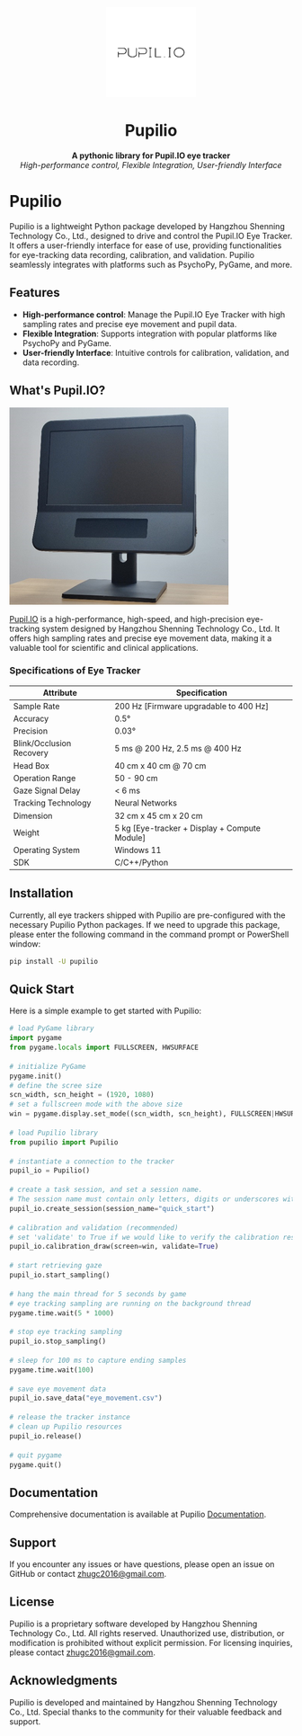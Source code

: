 <div align="center">
  <a href="https://github.com/GanchengZhu/Pupilio">
    <img width="160" height="160" src="https://raw.githubusercontent.com/GanchengZhu/Pupilio/master/docs/_static/images/intro/pupilio.pdf">
  </a>

  <h1>Pupilio</h1>

  <b>A pythonic library for Pupil.IO eye tracker</b><br/>
  <i>High-performance control, Flexible Integration, User-friendly Interface</i><br/>
</div>


# Pupilio

Pupilio is a lightweight Python package developed by Hangzhou Shenning Technology Co., Ltd., designed to drive and control the Pupil.IO Eye Tracker. It offers a user-friendly interface for ease of use, providing functionalities for eye-tracking data recording, calibration, and validation. Pupilio seamlessly integrates with platforms such as PsychoPy, PyGame, and more.

## Features

- **High-performance control**: Manage the Pupil.IO Eye Tracker with high sampling rates and precise eye movement and pupil data.
- **Flexible Integration**: Supports integration with popular platforms like PsychoPy and PyGame.
- **User-friendly Interface**: Intuitive controls for calibration, validation, and data recording.

## What's Pupil.IO?

![Pupil.IO](https://raw.githubusercontent.com/GanchengZhu/Pupilio/refs/heads/master/docs/_static/images/intro/about/banner.png)

[Pupil.IO](https://www.deep-gaze.com/) is a high-performance, high-speed, and high-precision eye-tracking system designed by Hangzhou Shenning Technology Co., Ltd. It offers high sampling rates and precise eye movement data, making it a valuable tool for scientific and clinical applications.

### Specifications of Eye Tracker

| Attribute                | Specification                                 |
|--------------------------|-----------------------------------------------|
| Sample Rate              | 200 Hz [Firmware upgradable to 400 Hz]        |
| Accuracy                 | 0.5°                                          |
| Precision                | 0.03°                                         |
| Blink/Occlusion Recovery | 5 ms @ 200 Hz, 2.5 ms @ 400 Hz                |
| Head Box                 | 40 cm x 40 cm @ 70 cm                         |
| Operation Range          | 50 - 90 cm                                    |
| Gaze Signal Delay        | < 6 ms                                        |
| Tracking Technology      | Neural Networks                               |
| Dimension                | 32 cm x 45 cm x 20 cm                         |
| Weight                   | 5 kg [Eye-tracker + Display + Compute Module] |
| Operating System         | Windows 11                                    |
| SDK                      | C/C++/Python                                  |

## Installation

Currently, all eye trackers shipped with Pupilio are pre-configured with the necessary Pupilio Python packages. If we need to upgrade this package, please enter the following command in the command prompt or PowerShell window:

```bash
pip install -U pupilio
```


## Quick Start
Here is a simple example to get started with Pupilio:

```python
# load PyGame library
import pygame
from pygame.locals import FULLSCREEN, HWSURFACE

# initialize PyGame
pygame.init()
# define the scree size
scn_width, scn_height = (1920, 1080)
# set a fullscreen mode with the above size
win = pygame.display.set_mode((scn_width, scn_height), FULLSCREEN|HWSURFACE)

# load Pupilio library
from pupilio import Pupilio

# instantiate a connection to the tracker
pupil_io = Pupilio()

# create a task session, and set a session name. 
# The session name must contain only letters, digits or underscores without any special characters.
pupil_io.create_session(session_name="quick_start")

# calibration and validation (recommended)
# set 'validate' to True if we would like to verify the calibration results
pupil_io.calibration_draw(screen=win, validate=True)

# start retrieving gaze
pupil_io.start_sampling()

# hang the main thread for 5 seconds by game
# eye tracking sampling are running on the background thread
pygame.time.wait(5 * 1000)

# stop eye tracking sampling
pupil_io.stop_sampling()

# sleep for 100 ms to capture ending samples
pygame.time.wait(100)

# save eye movement data
pupil_io.save_data("eye_movement.csv")

# release the tracker instance
# clean up Pupilio resources
pupil_io.release()

# quit pygame
pygame.quit()
```

## Documentation

Comprehensive documentation is available at Pupilio [Documentation](https://pupilio.readthedocs.io/en/latest/start/demo.html).

## Support

If you encounter any issues or have questions, please open an issue on GitHub or contact [zhugc2016@gmail.com](mailto:zhugc2016@gmail.com).

## License

Pupilio is a proprietary software developed by Hangzhou Shenning Technology Co., Ltd. All rights reserved. Unauthorized use, distribution, or modification is prohibited without explicit permission. For licensing inquiries, please contact [zhugc2016@gmail.com](mailto:zhugc2016@gmail.com).

## Acknowledgments
Pupilio is developed and maintained by Hangzhou Shenning Technology Co., Ltd. Special thanks to the community for their valuable feedback and support.
